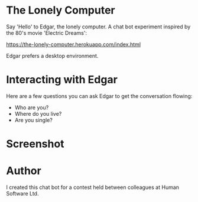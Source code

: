 # The Lonely Computer
Say 'Hello' to Edgar, the lonely computer. A chat bot experiment inspired by the 80's movie 'Electric Dreams':

https://the-lonely-computer.herokuapp.com/index.html

Edgar prefers a desktop environment.

# Interacting with Edgar

Here are a few questions you can ask Edgar to get the conversation flowing:
* Who are you?
* Where do you live?
* Are you single?

# Screenshot

# Author
I created this chat bot for a contest held between colleagues at Human Software Ltd. 

